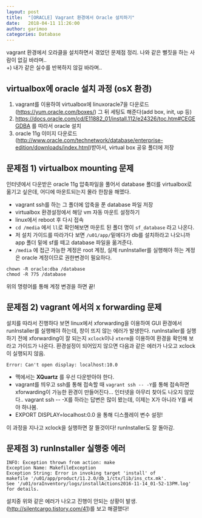 ```yaml
---
layout: post
title:  "[ORACLE] Vagrant 환경에서 Oracle 설치하기"
date:   2018-04-11 11:26:00
author: garimoo
categories: Database
---
```


vagrant 환경에서 오라클을 설치하면서 겪었던 문제점 정리.
나와 같은 뻘짓을 하는 사람이 없길 바라며..<br/>
+) 내가 같은 실수를 반복하지 않길 바라며..

## virtualbox에 oracle 설치 과정 (osX 환경)
1. vagrant를 이용하여 virtualbox에 linuxoracle7을 다운로드 (https://yum.oracle.com/boxes/)
그 뒤 세팅도 해준다(add box, init, up 등)
2. https://docs.oracle.com/cd/E11882_01/install.112/e24326/toc.htm#CEGEGDBA 를 따라서 oracle 설치
3. oracle 11g 이미지 다운로드(http://www.oracle.com/technetwork/database/enterprise-edition/downloads/index.html)받아서, virtual box 공유 폴더에 저장

## 문제점 1) virtualbox mounting 문제
인터넷에서 다운받은 oracle 11g 압축파일을 풀어서 database 폴더를 virtualbox로 옮기고 싶은데, 어디에 마운트되는지 몰라 한참을 해멨다.
- vagrant ssh를 하는 그 폴더에 압축을 푼 database 파일 저장
- virtualbox 환경설정에서 해당 vm 자동 마운트 설정하기
- linux에서 reboot 후 다시 접속
- `cd /media` 에서 `ll`로 확인해보면 마운트 된 폴더 명이 `sf_database` 라고 나온다.
- 저 설치 가이드를 따라가다 보면 `/u01/app/`밑에다가 db를 설치하라고 나오니까 app 폴더 밑에 sf를 떼고 database 파일을 옮겨준다.
- `/media` 에 접근 가능한 계정은 root 계정, 실제 runInstaller를 실행해야 하는 계정은 oracle 계정이므로 권한변경이 필요하다.
```
chown -R oracle:dba /database
chmod -R 775 /database
```
위의 명령어를 통해 계정 변경을 하면 끝!

## 문제점 2) vagrant 에서의 x forwarding 문제
설치를 따라서 진행하다 보면 linux에서 xforwarding을 이용하여 GUI 환경에서 runInstaller를 실행해야 하는데, 창이 뜨지 않는 에러가 발생한다.
runInstaller를 실행하기 전에 xforwarding이 잘 되는지 `xclock`이나 `xterm`을 이용하여 환경을 확인해 보라고 가이드가 나온다. 환경설정이 되어있지 않으면 다음과 같은 에러가 나오고 xclock이 실행되지 않음.
```
Error: Can't open display: localhost:10.0
```

- 맥에서는 **XQuartz** 를 우선 다운받아야 한다.
- vagrant를 띄우고 ssh를 통해 접속할 때 `vagrant ssh -- -Y`를 통해 접속하면 xforwarding이 가능한 환경이 만들어진다... 인터넷을 아무리 찾아도 나오지 않았다.. vagrant ssh -- -X를 하라는 답변은 많이 봤는데, 이제는 X가 아니라 Y를 써야 하나봄.
- EXPORT DISPLAY=localhost:0.0 을 통해 디스플레이 변수 설정!

이 과정을 지나고 xclock을 실행하면 잘 뜰것이다! runInstaller도 잘 돌아감.

## 문제점 3) runInstaller 실행중 에러
```
INFO: Exception thrown from action: make
Exception Name: MakefileException
Exception String: Error in invoking target 'install' of
makefile '/u01/app/product/11.2.0/db_1/ctx/lib/ins_ctx.mk'.
See '/u01/oraInventory/logs/installActions2016-11-14_01-52-13PM.log'
for details.
```
설치중 위와 같은 에러가 나오고 진행이 안되는 상황이 발생.
(http://silentcargo.tistory.com/41)를 보고 해결했다!
